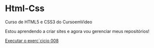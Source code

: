 # Html-Css
 Curso de HTML5 e CSS3 do CursoemVideo

Estou aprendendo a criar sites e agora vou gerenciar meus repositórios!

<a href="https://ernaneneto.github.io/Html-Css/Modulo-1/exercicios/ex008">Executar o exerc´cicio 008</a>